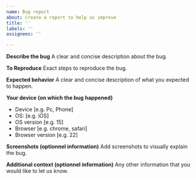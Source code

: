 ```yaml
---
name: Bug report
about: Create a report to help us improve
title: ''
labels: ''
assignees: ''

---
```


**Describe the bug**
A clear and concise description about the bug.

**To Reproduce**
Exact steps to reproduce the bug.

**Expected behavior**
A clear and concise description of what you expected to happen.

**Your device (on which the bug happened)**
 - Device [e.g. Pc, Phone]
 - OS: [e.g. iOS]
 - OS version [e.g. 15]
 - Browser [e.g. chrome, safari]
 - Browser version [e.g. 22]


**Screenshots (optionnel information)**
Add screenshots to visually explain the bug.


**Additional context (optionnel information)**
Any other information that you would like to let us know.
